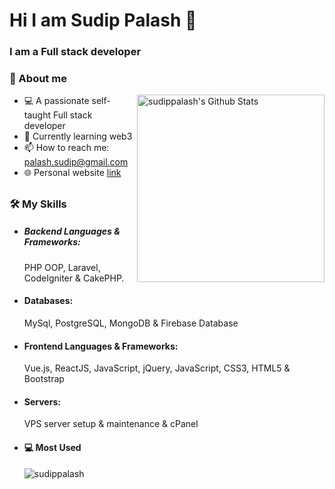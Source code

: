 # Hi I am Sudip Palash 👋
### I am a Full stack developer

### 🧑‍ About me
<a href="https://github.com/anuraghazra/github-readme-stats"><img align="right" alt="sudippalash's Github Stats" src="https://github-readme-stats.vercel.app/api?username=sudippalash&show_icons=true&count_private=true&theme=algolia" width="300px" /></a>

- 💻 A passionate self-taught Full stack developer
- 🌱 Currently learning web3
- 📫 How to reach me: palash.sudip@gmail.com
- :globe_with_meridians: Personal website [link](https://sudip.me)

##

### 🛠️ My Skills
 - ##### Backend Languages & Frameworks:
   PHP OOP, Laravel, CodeIgniter & CakePHP. 

- #### Databases:
  MySql, PostgreSQL, MongoDB & Firebase Database

- #### Frontend Languages & Frameworks:
  Vue.js, ReactJS, JavaScript, jQuery, JavaScript, CSS3, HTML5 & Bootstrap

- #### Servers:
  VPS server setup & maintenance & cPanel

- #### 💻 Most Used
  <img src="https://github-readme-stats.vercel.app/api/top-langs?username=sudippalash&langs_count=10&show_icons=true&locale=en&layout=compact&theme=algolia" alt="sudippalash" />
